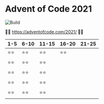 # Advent of Code 2021
![Build](https://github.com/LesnyRumcajs/advent-of-rust-2021/workflows/Rust/badge.svg)

🦀🎄 https://adventofcode.com/2021/ 🎄🦀

| 1-5 | 6-10 | 11-15 | 16-20 | 21-25 |
|---|---|---|---|---|
|⭐⭐|⭐⭐|⭐⭐|⭐⭐||
|⭐⭐|⭐⭐|⭐⭐|||
|⭐⭐|⭐⭐|⭐⭐|||
|⭐⭐|⭐⭐|⭐⭐|||
|⭐⭐|⭐⭐|⭐⭐|||
